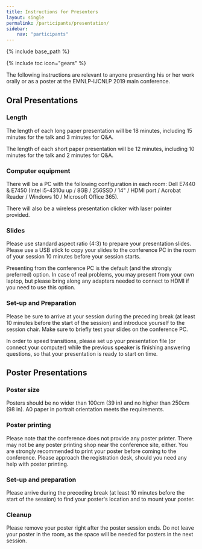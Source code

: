 ```yaml
---
title: Instructions for Presenters
layout: single
permalink: /participants/presentation/
sidebar: 
    nav: "participants"
---
```

{% include base_path %}

{% include toc icon="gears" %}

The following instructions are relevant to anyone presenting his or her work orally or as a poster at the EMNLP-IJCNLP 2019 main conference.


## Oral Presentations

### Length 

The length of each long paper presentation will be 18 minutes, including 15 minutes for the talk and 3 minutes for Q&amp;A. 

The length of each short paper presentation will be 12 minutes, including 10 minutes for the talk and 2 minutes for Q&amp;A.

### Computer equipment

There will be a PC with the following configuration in each room: Dell E7440 &amp; E7450 (Intel i5-4310u up / 8GB / 256SSD / 14" / HDMI port / Acrobat Reader / Windows 10 / Microsoft Office 365). 

There will also be a wireless presentation clicker with laser pointer provided. 

### Slides

Please use standard aspect ratio (4:3) to prepare your presentation slides. Please use a USB stick to copy your slides to the conference PC in the room of your session 10 minutes before your session starts. 

Presenting from the conference PC is the default (and the strongly preferred) option. In case of real problems, you may present from your own laptop, but please bring along any adapters needed to connect to HDMI if you need to use this option.

### Set-up and Preparation

Please be sure to arrive at your session during the preceding break (at least 10 minutes before the start of the session) and introduce yourself to the session chair. Make sure to briefly test your slides on the conference PC. 

In order to speed transitions, please set up your presentation file (or connect your computer) while the previous speaker is finishing answering questions, so that your presentation is ready to start on time.



## Poster Presentations 

### Poster size

Posters should be no wider than 100cm (39 in) and no higher than 250cm (98 in). A0 paper in portrait orientation meets the requirements.

### Poster printing

Please note that the conference does not provide any poster printer. There may not be any poster printing shop near the conference site, either. You are strongly recommended to print your poster before coming to the conference. Please approach the registration desk, should you need any help with poster printing.

### Set-up and preparation

Please arrive during the preceding break (at least 10 minutes before the start of the session) to find your poster's location and to mount your poster.

### Cleanup

Please remove your poster right after the poster session ends. Do not leave your poster in the room, as the space will be needed for posters in the next session.


